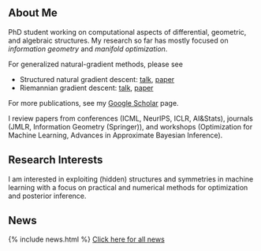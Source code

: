 ## About Me

PhD student working on computational aspects of differential, geometric, and algebraic structures. My research so far has mostly focused on *information geometry* and *manifold optimization*.

For generalized natural-gradient methods, please see 
* Structured natural gradient descent: [talk](https://www.youtube.com/watch?v=vEY1ZxDJX8o&t=11s), [paper](https://arxiv.org/abs/2102.07405)
* Riemannian gradient descent: [talk](https://www.youtube.com/watch?v=nu1hT-LExFg), [paper](https://arxiv.org/abs/2002.10060)

For more publications, see my [Google Scholar](https://scholar.google.com/citations?user=sGl6muoAAAAJ&hl=en) page.

I review papers from conferences (ICML, NeurIPS, ICLR, AI&Stats), journals (JMLR, Information Geometry (Springer)), and workshops (Optimization for Machine Learning, Advances in Approximate Bayesian Inference).

## Research Interests

I am interested in exploiting (hidden) structures and symmetries in machine learning with a focus on practical and numerical methods for optimization and posterior inference.

## News

{% include news.html %}
[Click here for all news](/news/)
